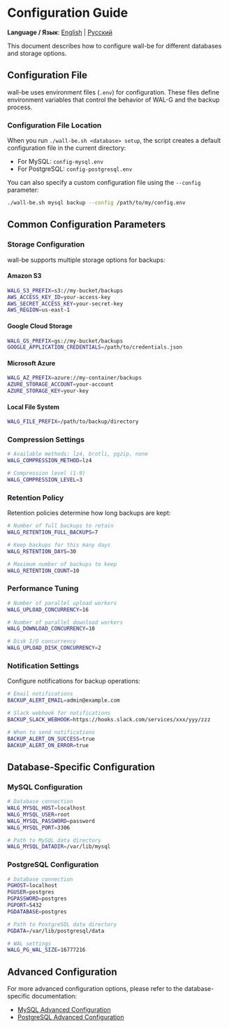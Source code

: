 # Configuration Guide

**Language / Язык**: [English](configuration.md) | [Русский](../configuration.md)

This document describes how to configure wall-be for different databases and storage options.

## Configuration File

wall-be uses environment files (`.env`) for configuration. These files define environment variables that control the behavior of WAL-G and the backup process.

### Configuration File Location

When you run `./wall-be.sh <database> setup`, the script creates a default configuration file in the current directory:

- For MySQL: `config-mysql.env`
- For PostgreSQL: `config-postgresql.env`

You can also specify a custom configuration file using the `--config` parameter:

```bash
./wall-be.sh mysql backup --config /path/to/my/config.env
```

## Common Configuration Parameters

### Storage Configuration

wall-be supports multiple storage options for backups:

#### Amazon S3

```bash
WALG_S3_PREFIX=s3://my-bucket/backups
AWS_ACCESS_KEY_ID=your-access-key
AWS_SECRET_ACCESS_KEY=your-secret-key
AWS_REGION=us-east-1
```

#### Google Cloud Storage

```bash
WALG_GS_PREFIX=gs://my-bucket/backups
GOOGLE_APPLICATION_CREDENTIALS=/path/to/credentials.json
```

#### Microsoft Azure

```bash
WALG_AZ_PREFIX=azure://my-container/backups
AZURE_STORAGE_ACCOUNT=your-account
AZURE_STORAGE_KEY=your-key
```

#### Local File System

```bash
WALG_FILE_PREFIX=/path/to/backup/directory
```

### Compression Settings

```bash
# Available methods: lz4, brotli, pgzip, none
WALG_COMPRESSION_METHOD=lz4

# Compression level (1-9)
WALG_COMPRESSION_LEVEL=3
```

### Retention Policy

Retention policies determine how long backups are kept:

```bash
# Number of full backups to retain
WALG_RETENTION_FULL_BACKUPS=7

# Keep backups for this many days
WALG_RETENTION_DAYS=30

# Maximum number of backups to keep
WALG_RETENTION_COUNT=10
```

### Performance Tuning

```bash
# Number of parallel upload workers
WALG_UPLOAD_CONCURRENCY=16

# Number of parallel download workers
WALG_DOWNLOAD_CONCURRENCY=10

# Disk I/O concurrency
WALG_UPLOAD_DISK_CONCURRENCY=2
```

### Notification Settings

Configure notifications for backup operations:

```bash
# Email notifications
BACKUP_ALERT_EMAIL=admin@example.com

# Slack webhook for notifications
BACKUP_SLACK_WEBHOOK=https://hooks.slack.com/services/xxx/yyy/zzz

# When to send notifications
BACKUP_ALERT_ON_SUCCESS=true
BACKUP_ALERT_ON_ERROR=true
```

## Database-Specific Configuration

### MySQL Configuration

```bash
# Database connection
WALG_MYSQL_HOST=localhost
WALG_MYSQL_USER=root
WALG_MYSQL_PASSWORD=password
WALG_MYSQL_PORT=3306

# Path to MySQL data directory
WALG_MYSQL_DATADIR=/var/lib/mysql
```

### PostgreSQL Configuration

```bash
# Database connection
PGHOST=localhost
PGUSER=postgres
PGPASSWORD=postgres
PGPORT=5432
PGDATABASE=postgres

# Path to PostgreSQL data directory
PGDATA=/var/lib/postgresql/data

# WAL settings
WALG_PG_WAL_SIZE=16777216
```

## Advanced Configuration

For more advanced configuration options, please refer to the database-specific documentation:

- [MySQL Advanced Configuration](../databases/en/mysql.md)
- [PostgreSQL Advanced Configuration](../databases/en/postgresql.md) 